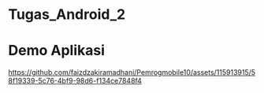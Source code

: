 # Tugas_Android_2

# Demo Aplikasi


https://github.com/faizdzakiramadhani/Pemrogmobile10/assets/115913915/58f19339-5c76-4bf9-98d6-f134ce7848f4








